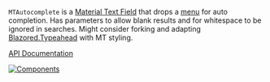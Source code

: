 ﻿`MTAutocomplete` is a [Material Text Field](https://material.io/develop/web/components/input-controls/text-field/) that drops a [menu](https://material.io/develop/web/components/menus/) for auto completion. Has parameters to allow blank results and for whitespace to be ignored in searches. Might consider forking and adapting [Blazored.Typeahead](https://github.com/Blazored/Typeahead) with MT styling. 

[API Documentation](~/api/BlazorMdc.MTAutoComplete.html)

[![Components](https://img.shields.io/static/v1?label=Components&message=Core&color=red?style=flat-square&logo=appveyor)](~/articles/PlusComponents.html)